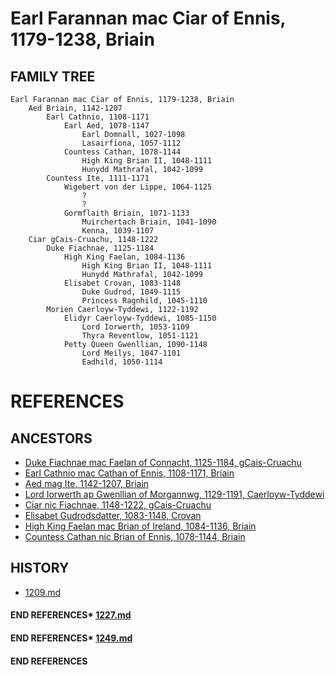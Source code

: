 # Earl Farannan mac Ciar of Ennis, 1179-1238, Briain

## FAMILY TREE 
```
Earl Farannan mac Ciar of Ennis, 1179-1238, Briain
	Aed Briain, 1142-1207
		Earl Cathnio, 1108-1171
			Earl Aed, 1078-1147
				Earl Domnall, 1027-1098
				Lasairfiona, 1057-1112
			Countess Cathan, 1078-1144
				High King Brian II, 1048-1111
				Hunydd Mathrafal, 1042-1099
		Countess Ite, 1111-1171
			Wigebert von der Lippe, 1064-1125
				?
				?
			Gormflaith Briain, 1071-1133
				Muirchertach Briain, 1041-1090
				Kenna, 1039-1107			
	Ciar gCais-Cruachu, 1148-1222
		Duke Fiachnae, 1125-1184
			High King Faelan, 1084-1136
				High King Brian II, 1048-1111
				Hunydd Mathrafal, 1042-1099
			Elisabet Crovan, 1083-1148			
				Duke Gudrod, 1049-1115
				Princess Ragnhild, 1045-1110
		Morien Caerloyw-Tyddewi, 1122-1192
			Elidyr Caerloyw-Tyddewi, 1085-1150
				Lord Iorwerth, 1053-1109
				Thyra Reventlow, 1051-1121
			Petty Queen Gwenllian, 1090-1148
				Lord Meilys, 1047-1101
				Eadhild, 1050-1114
```


# REFERENCES

## ANCESTORS
* [Duke Fiachnae mac Faelan of Connacht, 1125-1184, gCais-Cruachu](fiachnae_mac_faelan_1125.md)
* [Earl Cathnio mac Cathan of Ennis, 1108-1171, Briain](cathnio_mac_cathan_1108.md)
* [Aed mag Ite, 1142-1207, Briain](aed_mag_ite_1142.md)
* [Lord Iorwerth ap Gwenllian of Morgannwg, 1129-1191, Caerloyw-Tyddewi](iorwerth_ap_gwenllian_1129.md)
* [Ciar nic Fiachnae, 1148-1222, gCais-Cruachu](ciar_nic_fiachnae_1148.md)
* [Elisabet Gudrodsdatter, 1083-1148, Crovan](elisabet_gudrodsdatter_1083.md)
* [High King Faelan mac Brian of Ireland, 1084-1136, Briain](faelan_mac_brian_1084.md)
* [Countess Cathan nic Brian of Ennis, 1078-1144, Briain](cathan_nic_brian_1078.md)

## HISTORY
* [1209.md](../h/1209.md)
#### END REFERENCES* [1227.md](../h/1227.md)
#### END REFERENCES* [1249.md](../h/1249.md)
#### END REFERENCES